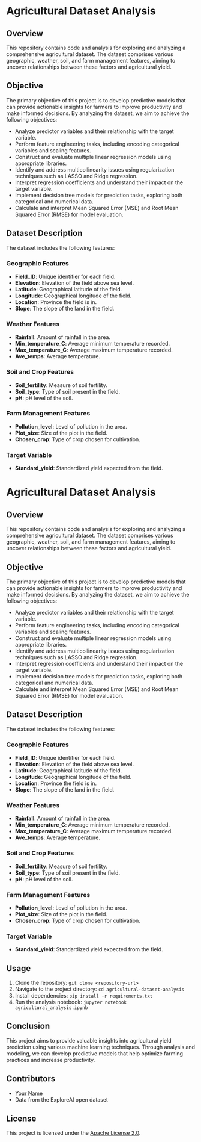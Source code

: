 # Agricultural Dataset Analysis

## Overview
This repository contains code and analysis for exploring and analyzing a comprehensive agricultural dataset. The dataset comprises various geographic, weather, soil, and farm management features, aiming to uncover relationships between these factors and agricultural yield.

## Objective
The primary objective of this project is to develop predictive models that can provide actionable insights for farmers to improve productivity and make informed decisions. By analyzing the dataset, we aim to achieve the following objectives:

- Analyze predictor variables and their relationship with the target variable.
- Perform feature engineering tasks, including encoding categorical variables and scaling features.
- Construct and evaluate multiple linear regression models using appropriate libraries.
- Identify and address multicollinearity issues using regularization techniques such as LASSO and Ridge regression.
- Interpret regression coefficients and understand their impact on the target variable.
- Implement decision tree models for prediction tasks, exploring both categorical and numerical data.
- Calculate and interpret Mean Squared Error (MSE) and Root Mean Squared Error (RMSE) for model evaluation.

## Dataset Description
The dataset includes the following features:

### Geographic Features
- **Field_ID**: Unique identifier for each field.
- **Elevation**: Elevation of the field above sea level.
- **Latitude**: Geographical latitude of the field.
- **Longitude**: Geographical longitude of the field.
- **Location**: Province the field is in.
- **Slope**: The slope of the land in the field.

### Weather Features
- **Rainfall**: Amount of rainfall in the area.
- **Min_temperature_C**: Average minimum temperature recorded.
- **Max_temperature_C**: Average maximum temperature recorded.
- **Ave_temps**: Average temperature.

### Soil and Crop Features
- **Soil_fertility**: Measure of soil fertility.
- **Soil_type**: Type of soil present in the field.
- **pH**: pH level of the soil.

### Farm Management Features
- **Pollution_level**: Level of pollution in the area.
- **Plot_size**: Size of the plot in the field.
- **Chosen_crop**: Type of crop chosen for cultivation.

### Target Variable
- **Standard_yield**: Standardized yield expected from the field.

# Agricultural Dataset Analysis

## Overview
This repository contains code and analysis for exploring and analyzing a comprehensive agricultural dataset. The dataset comprises various geographic, weather, soil, and farm management features, aiming to uncover relationships between these factors and agricultural yield.

## Objective
The primary objective of this project is to develop predictive models that can provide actionable insights for farmers to improve productivity and make informed decisions. By analyzing the dataset, we aim to achieve the following objectives:

- Analyze predictor variables and their relationship with the target variable.
- Perform feature engineering tasks, including encoding categorical variables and scaling features.
- Construct and evaluate multiple linear regression models using appropriate libraries.
- Identify and address multicollinearity issues using regularization techniques such as LASSO and Ridge regression.
- Interpret regression coefficients and understand their impact on the target variable.
- Implement decision tree models for prediction tasks, exploring both categorical and numerical data.
- Calculate and interpret Mean Squared Error (MSE) and Root Mean Squared Error (RMSE) for model evaluation.

## Dataset Description
The dataset includes the following features:

### Geographic Features
- **Field_ID**: Unique identifier for each field.
- **Elevation**: Elevation of the field above sea level.
- **Latitude**: Geographical latitude of the field.
- **Longitude**: Geographical longitude of the field.
- **Location**: Province the field is in.
- **Slope**: The slope of the land in the field.

### Weather Features
- **Rainfall**: Amount of rainfall in the area.
- **Min_temperature_C**: Average minimum temperature recorded.
- **Max_temperature_C**: Average maximum temperature recorded.
- **Ave_temps**: Average temperature.

### Soil and Crop Features
- **Soil_fertility**: Measure of soil fertility.
- **Soil_type**: Type of soil present in the field.
- **pH**: pH level of the soil.

### Farm Management Features
- **Pollution_level**: Level of pollution in the area.
- **Plot_size**: Size of the plot in the field.
- **Chosen_crop**: Type of crop chosen for cultivation.

### Target Variable
- **Standard_yield**: Standardized yield expected from the field.

## Usage
1. Clone the repository: `git clone <repository-url>`
2. Navigate to the project directory: `cd agricultural-dataset-analysis`
3. Install dependencies: `pip install -r requirements.txt`
4. Run the analysis notebook: `jupyter notebook agricultural_analysis.ipynb`

## Conclusion
This project aims to provide valuable insights into agricultural yield prediction using various machine learning techniques. Through analysis and modeling, we can develop predictive models that help optimize farming practices and increase productivity.

## Contributors
- [Your Name](https://github.com/davedawitdave)
- Data from the ExploreAI open dataset

## License
This project is licensed under the [Apache License 2.0](LICENSE).








